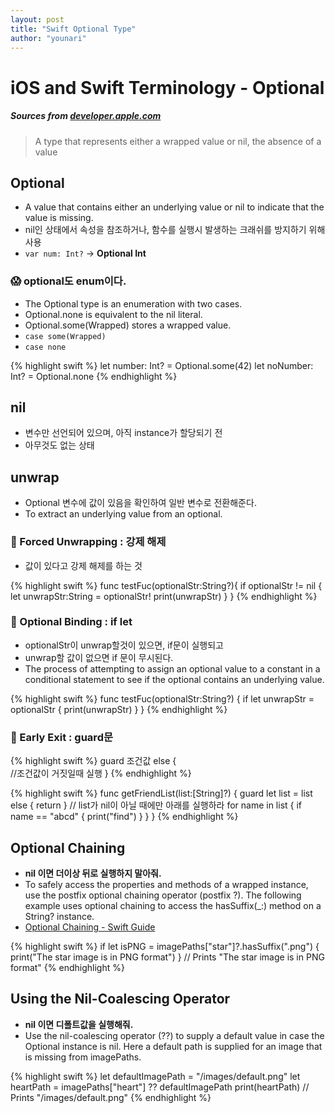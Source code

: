 ```yaml
---
layout: post
title: "Swift Optional Type"
author: "younari"
---
```


# iOS and Swift Terminology - Optional
##### Sources from [developer.apple.com](https://developer.apple.com/documentation/swift/optional)

> A type that represents either a wrapped value or nil, the absence of a value

## Optional
- A value that contains either an underlying value or nil to indicate that the value is missing.
- nil인 상태에서 속성을 참조하거나, 함수를 실행시 발생하는 크래쉬를 방지하기 위해 사용
- `var num: Int?` -> **Optional Int**

### 😱 optional도 enum이다.
- The Optional type is an enumeration with two cases. 
- Optional.none is equivalent to the nil literal. 
- Optional.some(Wrapped) stores a wrapped value. 
- `case some(Wrapped)`
- `case none`

{% highlight swift %}
let number: Int? = Optional.some(42)
let noNumber: Int? = Optional.none
{% endhighlight %}

## nil
- 변수만 선언되어 있으며, 아직 instance가 할당되기 전
- 아무것도 없는 상태

## unwrap
- Optional 변수에 값이 있음을 확인하여 일반 변수로 전환해준다.
- To extract an underlying value from an optional.

### 👀 Forced Unwrapping : 강제 해제 
- 값이 있다고 강제 해제를 하는 것

{% highlight swift %}
func testFuc(optionalStr:String?){
	if optionalStr != nil {		let unwrapStr:String = optionalStr! 
		print(unwrapStr)	}
}
{% endhighlight %}

 
### 👀 Optional Binding : if let
- optionalStr이 unwrap할것이 있으면, if문이 실행되고
- unwrap할 값이 없으면 if 문이 무시된다.
- The process of attempting to assign an optional value to a constant in a conditional statement to see if the optional contains an underlying value.

{% highlight swift %}
func testFuc(optionalStr:String?) {	if let unwrapStr = optionalStr {       print(unwrapStr)    }}
{% endhighlight %}

### 👀 Early Exit : guard문

{% highlight swift %}
guard 조건값 else {		//조건값이 거짓일때 실행}
{% endhighlight %}

{% highlight swift %}
func getFriendList(list:[String]?) {	guard let list = list else { return }
	// list가 nil이 아닐 때에만 아래를 실행하라
	for name in list {
		if name == "abcd" {
			print("find")    	}
    }
 }
{% endhighlight %}

## Optional Chaining
- **nil 이면 더이상 뒤로 실행하지 말아줘.**
- To safely access the properties and methods of a wrapped instance, use the postfix optional chaining operator (postfix ?). The following example uses optional chaining to access the hasSuffix(_:) method on a String? instance.
- [Optional Chaining - Swift Guide](https://developer.apple.com/library/content/documentation/Swift/Conceptual/Swift_Programming_Language/OptionalChaining.html#//apple_ref/doc/uid/TP40014097-CH21-ID245)

{% highlight swift %}
if let isPNG = imagePaths["star"]?.hasSuffix(".png") {
    print("The star image is in PNG format")
}
// Prints "The star image is in PNG format"
{% endhighlight %}


## Using the Nil-Coalescing Operator
- **nil 이면 디폴트값을 실행해줘.**
- Use the nil-coalescing operator (??) to supply a default value in case the Optional instance is nil. Here a default path is supplied for an image that is missing from imagePaths.

{% highlight swift %}
let defaultImagePath = "/images/default.png"
let heartPath = imagePaths["heart"] ?? defaultImagePath
print(heartPath)
// Prints "/images/default.png"
{% endhighlight %}